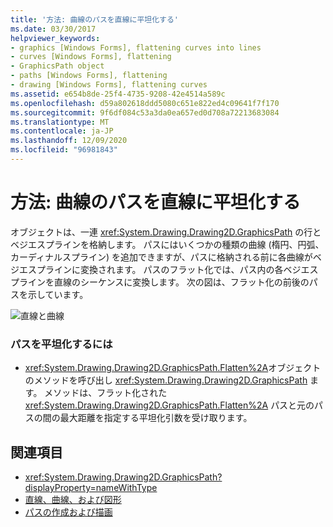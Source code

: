```yaml
---
title: '方法: 曲線のパスを直線に平坦化する'
ms.date: 03/30/2017
helpviewer_keywords:
- graphics [Windows Forms], flattening curves into lines
- curves [Windows Forms], flattening
- GraphicsPath object
- paths [Windows Forms], flattening
- drawing [Windows Forms], flattening curves
ms.assetid: e654b8de-25f4-4735-9208-42e4514a589c
ms.openlocfilehash: d59a802618ddd5080c651e822ed4c09641f7f170
ms.sourcegitcommit: 9f6df084c53a3da0ea657ed0d708a72213683084
ms.translationtype: MT
ms.contentlocale: ja-JP
ms.lasthandoff: 12/09/2020
ms.locfileid: "96981843"
---
```

# <a name="how-to-flatten-a-curved-path-into-a-line"></a>方法: 曲線のパスを直線に平坦化する
オブジェクトは、一連 <xref:System.Drawing.Drawing2D.GraphicsPath> の行とベジエスプラインを格納します。 パスにはいくつかの種類の曲線 (楕円、円弧、カーディナルスプライン) を追加できますが、パスに格納される前に各曲線がベジエスプラインに変換されます。 パスのフラット化では、パス内の各ベジエスプラインを直線のシーケンスに変換します。 次の図は、フラット化の前後のパスを示しています。  
  
 ![直線と曲線](./media/aboutgdip02-art32a.gif "AboutGdip02_Art32A")  
  
### <a name="to-flatten-a-path"></a>パスを平坦化するには  
  
- <xref:System.Drawing.Drawing2D.GraphicsPath.Flatten%2A>オブジェクトのメソッドを呼び出し <xref:System.Drawing.Drawing2D.GraphicsPath> ます。 メソッドは、フラット化された <xref:System.Drawing.Drawing2D.GraphicsPath.Flatten%2A> パスと元のパスの間の最大距離を指定する平坦化引数を受け取ります。  
  
## <a name="see-also"></a>関連項目

- <xref:System.Drawing.Drawing2D.GraphicsPath?displayProperty=nameWithType>
- [直線、曲線、および図形](lines-curves-and-shapes.md)
- [パスの作成および描画](constructing-and-drawing-paths.md)
